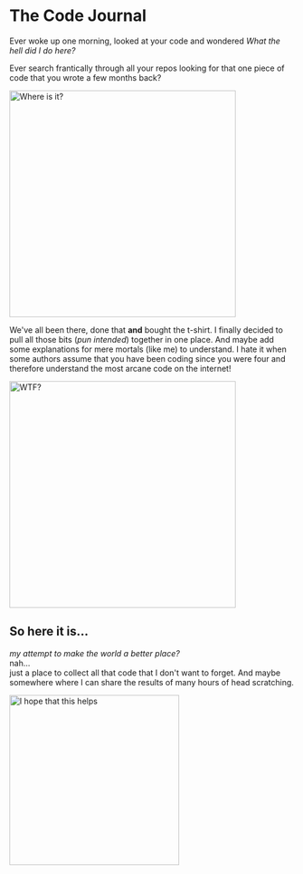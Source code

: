 # The Code Journal

Ever woke up one morning, looked at your code and wondered *What the hell did I do here?*

Ever search frantically through all your repos looking for that one piece of code that you wrote a few months back? 

<img src="vernon-naidoo-coder.github.io/assets/images/search.png" alt="Where is it?" width="400"/>

We've all been there, done that **and** bought the t-shirt. I finally decided to pull all those bits (*pun intended*) together in one place. And maybe add some explanations for mere mortals (like me) to understand. I hate it when some authors assume that you have been coding since you were four and therefore understand the most arcane code on the internet!  

<img src="vernon-naidoo-coder.github.io/assets/images/hard_to_understand.png" alt="WTF?" width="400"/>

## So here it is...  
*my attempt to make the world a better place?*  
nah...  
just a place to collect all that code that I don't want to forget. And maybe somewhere where I can share the results of many hours of head scratching.

<img src="vernon-naidoo-coder.github.io/assets/images/share.jpg" alt="I hope that this helps" width="300"/>

